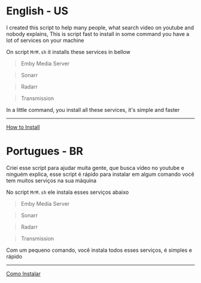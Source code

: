 # English - US

I created this script to help many people, what search video on youtube and nobody explains, This is script fast to install in some command you have a lot of services on your machine 

On script `MrM.sh` it installs these services in bellow

> Emby Media Server

> Sonarr

> Radarr

> Transmission

In a little command, you install all these services, it's simple and faster

***

[How to Install](https://github.com/MrMoreira/AutoStreaming/wiki/How-to-Install)

# Portugues - BR

Criei esse script para ajudar muita gente, que busca vídeo no youtube e ninguém explica, esse script é rápido para instalar em algum comando você tem muitos serviços na sua máquina

No script `MrM.sh` ele instala esses serviços abaixo

> Emby Media Server

> Sonarr

> Radarr

> Transmission

Com um pequeno comando, você instala todos esses serviços, é simples e rápido


***
[Como Instalar](https://github.com/MrMoreira/AutoStreaming/wiki/How-to-Install#portugues---br)
